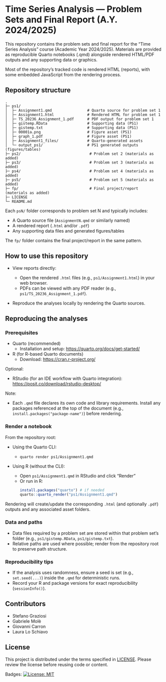 # Time Series Analysis — Problem Sets and Final Report (A.Y. 2024/2025)

This repository contains the problem sets and final report for the “Time Series Analysis” course (Academic Year 2024/2025). Materials are provided as reproducible Quarto notebooks (.qmd) alongside rendered HTML/PDF outputs and any supporting data or graphics.

Most of the repository’s tracked code is rendered HTML (reports), with some embedded JavaScript from the rendering process.

## Repository structure

```
.
├─ ps1/
│  ├─ Assignment1.qmd                # Quarto source for problem set 1
│  ├─ Assignment1.html               # Rendered HTML for problem set 1
│  ├─ TS_20236_Assignment_1.pdf      # PDF output for problem set 1
│  ├─ gistemp.RData                  # Supporting data (PS1)
│  ├─ gistemp.txt                    # Supporting data (PS1)
│  ├─ 00001a.png                     # Figure asset (PS1)
│  ├─ graph_1.pdf                    # Figure asset (PS1)
│  ├─ Assignment1_files/             # Quarto-generated assets
│  └─ output_ps1/                    # PS1 generated outputs (figures/tables)
├─ ps2/                               # Problem set 2 (materials as added)
├─ ps3/                               # Problem set 3 (materials as added)
├─ ps4/                               # Problem set 4 (materials as added)
├─ ps5/                               # Problem set 5 (materials as added)
├─ fp/                                # Final project/report (materials as added)
├─ LICENSE
└─ README.md
```

Each `psN/` folder corresponds to problem set N and typically includes:
- A Quarto source file (`AssignmentN.qmd` or similarly named)
- A rendered report (`.html` and/or `.pdf`)
- Any supporting data files and generated figures/tables

The `fp/` folder contains the final project/report in the same pattern.

## How to use this repository

- View reports directly:
  - Open the rendered `.html` files (e.g., `ps1/Assignment1.html`) in your web browser.
  - PDFs can be viewed with any PDF reader (e.g., `ps1/TS_20236_Assignment_1.pdf`).

- Reproduce the analyses locally by rendering the Quarto sources.

## Reproducing the analyses

### Prerequisites

- Quarto (recommended)
  - Installation and setup: https://quarto.org/docs/get-started/
- R (for R-based Quarto documents)
  - Download: https://cran.r-project.org/

Optional:
- RStudio (for an IDE workflow with Quarto integration): https://posit.co/download/rstudio-desktop/

Note:
- Each `.qmd` file declares its own code and library requirements. Install any packages referenced at the top of the document (e.g., `install.packages("package-name")`) before rendering.

### Render a notebook

From the repository root:

- Using the Quarto CLI:
  - `quarto render ps1/Assignment1.qmd`

- Using R (without the CLI):
  - Open `ps1/Assignment1.qmd` in RStudio and click “Render”
  - Or run in R:
    ```r
    install.packages("quarto") # if needed
    quarto::quarto_render("ps1/Assignment1.qmd")
    ```

Rendering will create/update the corresponding `.html` (and optionally `.pdf`) outputs and any associated asset folders.

### Data and paths

- Data files required by a problem set are stored within that problem set’s folder (e.g., `ps1/gistemp.RData`, `ps1/gistemp.txt`).
- Relative paths are used where possible; render from the repository root to preserve path structure.

### Reproducibility tips

- If the analysis uses randomness, ensure a seed is set (e.g., `set.seed(...)`) inside the `.qmd` for deterministic runs.
- Record your R and package versions for exact reproducibility (`sessionInfo()`).

## Contributors

- Stefano Graziosi
- Gabriele Molè
- Giovanni Carron
- Laura Lo Schiavo

## License

This project is distributed under the terms specified in [LICENSE](LICENSE). Please review the license before reusing code or content.

Badges:
[![License: MIT](https://img.shields.io/badge/License-MIT-yellow.svg)](LICENSE)
